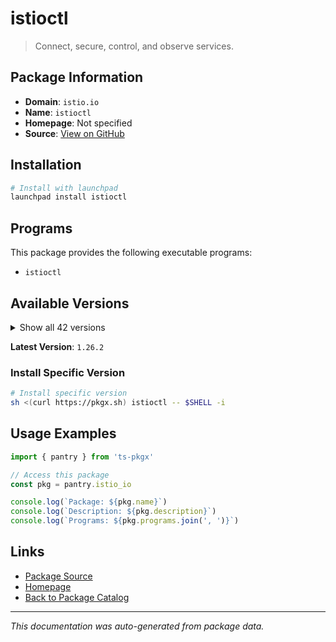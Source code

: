 # istioctl

> Connect, secure, control, and observe services.

## Package Information

- **Domain**: `istio.io`
- **Name**: `istioctl`
- **Homepage**: Not specified
- **Source**: [View on GitHub](https://github.com/pkgxdev/pantry/tree/main/projects/istio.io/package.yml)

## Installation

```bash
# Install with launchpad
launchpad install istioctl
```

## Programs

This package provides the following executable programs:

- `istioctl`

## Available Versions

<details>
<summary>Show all 42 versions</summary>

- `1.26.2`, `1.26.1`, `1.26.0`, `1.25.3`, `1.25.2`
- `1.25.1`, `1.25.0`, `1.24.6`, `1.24.4`, `1.24.3`
- `1.24.2`, `1.24.1`, `1.24.0`, `1.23.6`, `1.23.5`
- `1.23.4`, `1.23.3`, `1.23.2`, `1.23.1`, `1.23.0`
- `1.22.8`, `1.22.7`, `1.22.6`, `1.22.5`, `1.22.4`
- `1.22.3`, `1.22.2`, `1.22.1`, `1.22.0`, `1.21.6`
- `1.21.5`, `1.21.4`, `1.21.3`, `1.21.2`, `1.21.1`
- `1.21.0`, `1.20.8`, `1.20.7`, `1.20.6`, `1.20.5`
- `1.19.10`, `1.19.9`

</details>

**Latest Version**: `1.26.2`

### Install Specific Version

```bash
# Install specific version
sh <(curl https://pkgx.sh) istioctl -- $SHELL -i
```

## Usage Examples

```typescript
import { pantry } from 'ts-pkgx'

// Access this package
const pkg = pantry.istio_io

console.log(`Package: ${pkg.name}`)
console.log(`Description: ${pkg.description}`)
console.log(`Programs: ${pkg.programs.join(', ')}`)
```

## Links

- [Package Source](https://github.com/pkgxdev/pantry/tree/main/projects/istio.io/package.yml)
- [Homepage](#)
- [Back to Package Catalog](../package-catalog.md)

---

*This documentation was auto-generated from package data.*
